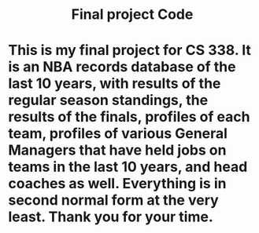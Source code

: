 <h1 style = "text-align: center">Final project Code<h1>
<p style = "font-size: 1em"> 
This is my final project for CS 338. It is an NBA records database of the last 10 years, with results of the regular season standings, 
the results of the finals, profiles of each team, profiles of various General Managers that have held jobs on teams in the last 10 years, and 
head coaches as well. Everything is in second normal form at the very least. Thank you for your time.
</p>

